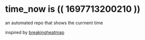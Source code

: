 # time_now is (( 1697713200210 ))

an automated repo that shows the currnent time

inspired by [breakingheatmap](https://github.com/breakingheatmap/breakingheatmap)